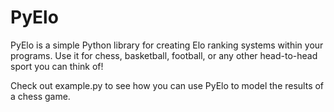# PyElo
PyElo is a simple Python library for creating Elo ranking systems within your programs. Use it for chess, basketball, football, or any other head-to-head sport you can think of!

Check out example.py to see how you can use PyElo to model the results of a chess game.
